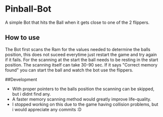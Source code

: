 # Pinball-Bot

A simple Bot that hits the Ball when it gets close to one of the 2 flippers.

## How to use
 
The Bot first scans the Ram for the values needed to determine the balls position, 
this does not suceed everytime just restart the game and try again if it fails.
For the scanning at the start the ball needs to be resting in the start position. 
The scanning itself can take 30-90 sec. If it says "Correct memory found" you can start the ball and watch the bot use the flippers. 

##Development
* With proper pointers to the balls position the scanning can be skipped, but i didnt find any.
* A faster memory scanning method would greatly improve life-quality.
* I stopped working on this due to the game having collision problems, but i would appreciate any commits :D





 

